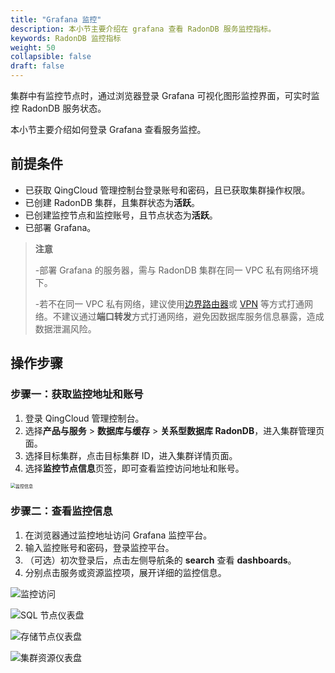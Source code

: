 ```yaml
---
title: "Grafana 监控"
description: 本小节主要介绍在 grafana 查看 RadonDB 服务监控指标。 
keywords: RadonDB 监控指标
weight: 50
collapsible: false
draft: false
---
```


集群中有监控节点时，通过浏览器登录 Grafana 可视化图形监控界面，可实时监控 RadonDB 服务状态。

本小节主要介绍如何登录 Grafana 查看服务监控。

## 前提条件

- 已获取 QingCloud 管理控制台登录账号和密码，且已获取集群操作权限。
- 已创建 RadonDB 集群，且集群状态为**活跃**。
- 已创建监控节点和监控账号，且节点状态为**活跃**。
- 已部署 Grafana。

> **注意**
> 
> -部署 Grafana 的服务器，需与 RadonDB 集群在同一 VPC 私有网络环境下。
> 
> -若不在同一 VPC 私有网络，建议使用[边界路由器](../../../../../network/border_router/)或 [VPN](../../../../../network/vpc/manual/vpn/) 等方式打通网络。不建议通过**端口转发**方式打通网络，避免因数据库服务信息暴露，造成数据泄漏风险。

## 操作步骤

### 步骤一：获取监控地址和账号

1. 登录 QingCloud 管理控制台。
2. 选择**产品与服务** > **数据库与缓存** > **关系型数据库 RadonDB**，进入集群管理页面。
3. 选择目标集群，点击目标集群 ID，进入集群详情页面。  
4. 选择**监控节点信息**页签，即可查看监控访问地址和账号。

 <img src="../../../_images/monitoring_addr.png" alt="监控信息" style="zoom:50%;" />

### 步骤二：查看监控信息

1. 在浏览器通过监控地址访问 Grafana 监控平台。
2. 输入监控账号和密码，登录监控平台。
3. （可选）初次登录后，点击左侧导航条的 **search** 查看 **dashboards**。
4. 分别点击服务或资源监控项，展开详细的监控信息。

![监控访问](../../../_images/search_dashbords.png)

![SQL 节点仪表盘](../../../_images/radon_dashboards.png)

![存储节点仪表盘](../../../_images/xenon_dashboards.png)

![集群资源仪表盘](../../../_images/node_dashboards.png)
